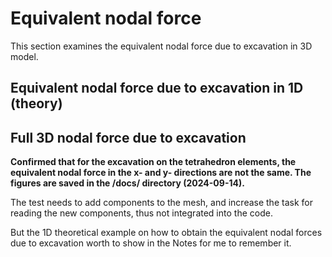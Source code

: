 # Equivalent nodal force

This section examines the equivalent nodal force due to excavation in 3D model. 

## Equivalent nodal force due to excavation in 1D (theory)


## Full 3D nodal force due to excavation

**Confirmed that for the excavation on the tetrahedron elements, the equivalent nodal force in the x- and y- directions are not the same. The figures are saved in the /docs/ directory (2024-09-14).** 

The test needs to add components to the mesh, and increase the task for reading the new components, thus not integrated into the code. 

But the 1D theoretical example on how to obtain the equivalent nodal forces due to excavation worth to show in the Notes for me to remember it. 
